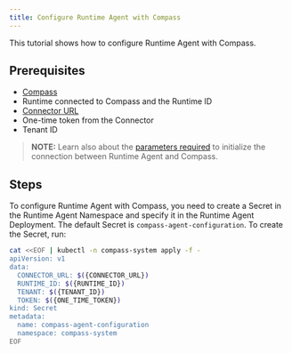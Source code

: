 ```yaml
---
title: Configure Runtime Agent with Compass
---
```


This tutorial shows how to configure Runtime Agent with Compass.

## Prerequisites

- [Compass](https://github.com/kyma-incubator/compass)
- Runtime connected to Compass and the Runtime ID
- [Connector URL](../../03-tutorials/application-connectivity/ra-02-establish-secure-connection-with-compass.md)
- One-time token from the Connector
- Tenant ID

> **NOTE:** Learn also about the [parameters required](../../05-technical-reference/05-configuration-parameters/ra-01-connection-with-compass.md) to initialize the connection between Runtime Agent and Compass.

## Steps

To configure Runtime Agent with Compass, you need to create a Secret in the Runtime Agent Namespace and specify it in the Runtime Agent Deployment. The default Secret is `compass-agent-configuration`. To create the Secret, run:

```bash
cat <<EOF | kubectl -n compass-system apply -f -
apiVersion: v1
data:
  CONNECTOR_URL: $({CONNECTOR_URL})
  RUNTIME_ID: $({RUNTIME_ID})
  TENANT: $({TENANT_ID})
  TOKEN: $({ONE_TIME_TOKEN})
kind: Secret
metadata:
  name: compass-agent-configuration
  namespace: compass-system
EOF
```
